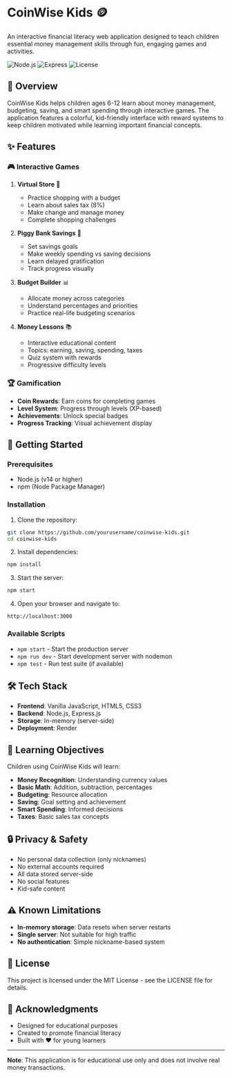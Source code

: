 # CoinWise Kids 🪙

An interactive financial literacy web application designed to teach children essential money management skills through fun, engaging games and activities.

![Node.js](https://img.shields.io/badge/Node.js-v14+-green)
![Express](https://img.shields.io/badge/Express-v4.18+-blue)
![License](https://img.shields.io/badge/License-MIT-yellow)

## 🎯 Overview

CoinWise Kids helps children ages 6-12 learn about money management, budgeting, saving, and smart spending through interactive games. The application features a colorful, kid-friendly interface with reward systems to keep children motivated while learning important financial concepts.

## ✨ Features

### 🎮 Interactive Games

1. **Virtual Store** 🛒
   - Practice shopping with a budget
   - Learn about sales tax (8%)
   - Make change and manage money
   - Complete shopping challenges

2. **Piggy Bank Savings** 🐷
   - Set savings goals
   - Make weekly spending vs saving decisions
   - Learn delayed gratification
   - Track progress visually

3. **Budget Builder** 📊
   - Allocate money across categories
   - Understand percentages and priorities
   - Practice real-life budgeting scenarios

4. **Money Lessons** 📚
   - Interactive educational content
   - Topics: earning, saving, spending, taxes
   - Quiz system with rewards
   - Progressive difficulty levels

### 🏆 Gamification

- **Coin Rewards**: Earn coins for completing games
- **Level System**: Progress through levels (XP-based)
- **Achievements**: Unlock special badges
- **Progress Tracking**: Visual achievement display

## 🚀 Getting Started

### Prerequisites

- Node.js (v14 or higher)
- npm (Node Package Manager)

### Installation

1. Clone the repository:
```bash
git clone https://github.com/yourusername/coinwise-kids.git
cd coinwise-kids
```

2. Install dependencies:
```bash
npm install
```

3. Start the server:
```bash
npm start
```

4. Open your browser and navigate to:
```
http://localhost:3000
```

### Available Scripts

- `npm start` - Start the production server
- `npm run dev` - Start development server with nodemon
- `npm test` - Run test suite (if available)

## 🛠️ Tech Stack

- **Frontend**: Vanilla JavaScript, HTML5, CSS3
- **Backend**: Node.js, Express.js
- **Storage**: In-memory (server-side)
- **Deployment**: Render

## 🎯 Learning Objectives

Children using CoinWise Kids will learn:

- **Money Recognition**: Understanding currency values
- **Basic Math**: Addition, subtraction, percentages
- **Budgeting**: Resource allocation
- **Saving**: Goal setting and achievement
- **Smart Spending**: Informed decisions
- **Taxes**: Basic sales tax concepts

## 🔒 Privacy & Safety

- No personal data collection (only nicknames)
- No external accounts required
- All data stored server-side
- No social features
- Kid-safe content

## ⚠️ Known Limitations

- **In-memory storage**: Data resets when server restarts
- **Single server**: Not suitable for high traffic
- **No authentication**: Simple nickname-based system

## 📄 License

This project is licensed under the MIT License - see the LICENSE file for details.

## 🙏 Acknowledgments

- Designed for educational purposes
- Created to promote financial literacy
- Built with ❤️ for young learners

---

**Note**: This application is for educational use only and does not involve real money transactions.